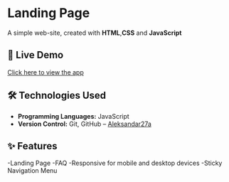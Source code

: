 
# Landing Page

 A simple web-site, created with **HTML**,**CSS** and **JavaScript**



## 🚀 Live Demo
[Click here to view the app](https://aleksandar27a-github-io-habp.vercel.app)

## 🛠 Technologies Used
- **Programming Languages:** JavaScript
- **Version Control:** Git, GitHub – [Aleksandar27a](https://github.com/Aleksandar27a)

## ✨ Features
-Landing Page
-FAQ
-Responsive for mobile and desktop devices
-Sticky Navigation Menu
 